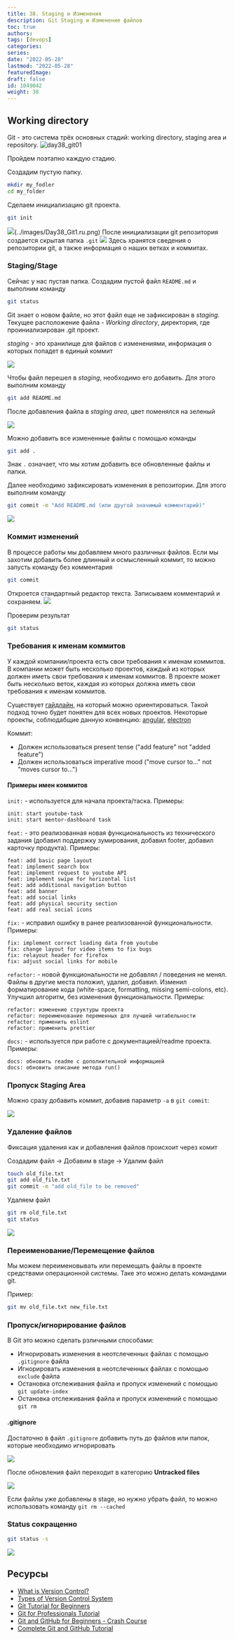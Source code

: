 ```yaml
---
title: 38. Staging и Изменения
description: Git Staging и Изменение файлов
toc: true
authors:
tags: [devops]
categories:
series: 
date: "2022-05-28"
lastmod: "2022-05-28"
featuredImage:
draft: false
id: 1049042
weight: 38
---
```


## Working directory

Git - это система трёх основных стадий: working directory, staging area и repository.
![day38_git01](../images/day38_git01.ru.png)

Пройдем поэтапно каждую стадию.

Создадим пустую папку.
```bash
mkdir my_fodler
cd my_folder
```
Сделаем инициализацию git проекта.
```bash
git init
```
![](../images/Day38_Git1.ru.png)(../images/Day38_Git1.ru.png)
После инициализации git репозитория создается скрытая папка `.git`
![](./images/Day38_Git2.ru.png?v1)
Здесь хранятся сведения о репозитории git, а также информация о наших ветках и коммитах.
### Staging/Stage

Сейчас у нас пустая папка. Создадим пустой файл `README.md` и выполним команду
```bash
git status
```
Git знает о новом файле, но этот файл еще не зафиксирован в *staging*. Текущее расположение файла - *Working directory*, директория, где проиниализирован .git проект.

*staging* - это хранилище для файлов с изменениями, информация о которых попадет в единый коммит

![](../images/Day38_Git3.ru.png?v1)

Чтобы файл перешел в *staging*, необходимо его добавить. Для этого выполним команду
```bash
git add README.md
```
После добавления файла в *staging area*, цвет поменялся на зеленый

![](../images/Day38_Git4.ru.png?v1)

Можно добавить все измененные файлы с помощью команды
```bash
git add .
```
Знак `.` означает, что мы хотим добавить все обновленные файлы и папки.

Далее необходимо зафиксировать изменения в репозитории. Для этого выполним команду
```bash
git commit -m "Add README.md (или другой значимый комментарий)"
```
![](../images/Day38_Git5.ru.png?v1)
### Коммит изменений
В процессе работы мы добавляем много различных файлов. Если мы захотим добавить более длинный и осмысленный коммит, то можно запусть команду без комментария

```bash
git commit
```
Откроется стандартный редактор текста. Записываем комментарий и сохраняем.
![](../images/Day38_Git7.ru.png?v1)

Проверим результат
```bash
git status
```

### Требования к именам коммитов

У каждой компании/проекта есть свои требования к именам коммитов. В компании может быть несколько проектов, каждый из которых должен иметь свои требования к именам коммитов. В проекте может быть несколько веток, каждая из которых должна иметь свои требования к именам коммитов. 

Существует [гайдлайн](https://www.conventionalcommits.org/ru/v1.0.0/), на который можно ориентироваться. Такой подход точно будет понятен для всех новых проектов. Некоторые проекты, соблюдабщие данную конвенцию: [angular](https://github.com/angular/angular/commits/main), [electron](https://github.com/electron/electron/commits/)

Коммит:
* Должен использоваться present tense ("add feature" not "added feature")
* Должен использоваться imperative mood ("move cursor to..." not "moves cursor to...")

#### Примеры имен коммитов
`init:` - используется для начала проекта/таска. Примеры:
```
init: start youtube-task
init: start mentor-dashboard task
```
`feat:` - это реализованная новая функциональность из технического задания (добавил поддержку зумирования, добавил footer, добавил карточку продукта). Примеры:
```
feat: add basic page layout
feat: implement search box 
feat: implement request to youtube API
feat: implement swipe for horizontal list
feat: add additional navigation button
feat: add banner
feat: add social links
feat: add physical security section
feat: add real social icons
```
`fix:` - исправил ошибку в ранее реализованной функциональности. Примеры:
```
fix: implement correct loading data from youtube
fix: change layout for video items to fix bugs
fix: relayout header for firefox
fix: adjust social links for mobile
```
`refactor:` - новой функциональности не добавлял / поведения не менял. Файлы в другие места положил, удалил, добавил. Изменил форматирование кода (white-space, formatting, missing semi-colons, etc). Улучшил алгоритм, без изменения функциональности. Примеры:
```
refactor: изменение структуры проекта
refactor: переименование переменных для лучшей читабельности
refactor: применить eslint
refactor: применить prettier
```
`docs:` - используется при работе с документацией/readme проекта. Примеры:
```
docs: обновить readme с дополнительной информацией
docs: обновить описание метода run()
```

### Пропуск Staging Area

Можно сразу добавить коммит, добавив параметр `-a` в `git commit`:

![](../images/Day38_Git8.ru.png?v1)

### Удаление файлов
Фиксация удаления как и добавления файлов происхоит через комит

Создадим файл -> Добавим в stage -> Удалим файл

```bash
touch old_file.txt
git add old_file.txt
git commit -m "add old_file to be removed"
```

Удаляем файл
    
```bash
git rm old_file.txt
git status
```

![](../images/Day38_Git9.ru.png?v1)

### Переименование/Перемещение файлов

Мы можем переименовывать или перемещать файлы в проекте средствами операционной системы. Таке это можно делать командами git. 

Пример:

```bash
git mv old_file.txt new_file.txt
```

### Пропуск/игнорирование файлов

В Git это можно сделать рзличными способами:
- Игнорировать изменения в неотслеченных файлах с помощью `.gitignore` файла
- Игнорировать изменения в неотслеченных файлах с помощью `exclude` файла
- Остановка отслеживания файла и пропуск изменений с помощью `git update-index`
- Остановка отслеживания файла и пропуск изменений с помощью `git rm`

#### .gitignore

Достаточно в файл `.gitignore` добавить путь до файлов или папок, которые необходимо игнорировать

![](../images/Day38_Git13.ru.png?v1)

После обновления файл переходит в категорию **Untracked files**

![](../images/Day38_Git14.ru.png?v1)

Если файлы уже добавлены в stage, но нужно убрать файл, то можно использовать команду `git rm --cached`

### Status сокращенно

```bash
git status -s
```
![](../images/Day38_Git16.ru.png?v1)
## Ресурсы 

- [What is Version Control?](https://www.youtube.com/watch?v=Yc8sCSeMhi4)
- [Types of Version Control System](https://www.youtube.com/watch?v=kr62e_n6QuQ)
- [Git Tutorial for Beginners](https://www.youtube.com/watch?v=8JJ101D3knE&t=52s) 
- [Git for Professionals Tutorial](https://www.youtube.com/watch?v=Uszj_k0DGsg) 
- [Git and GitHub for Beginners - Crash Course](https://www.youtube.com/watch?v=RGOj5yH7evk&t=8s) 
- [Complete Git and GitHub Tutorial](https://www.youtube.com/watch?v=apGV9Kg7ics)
